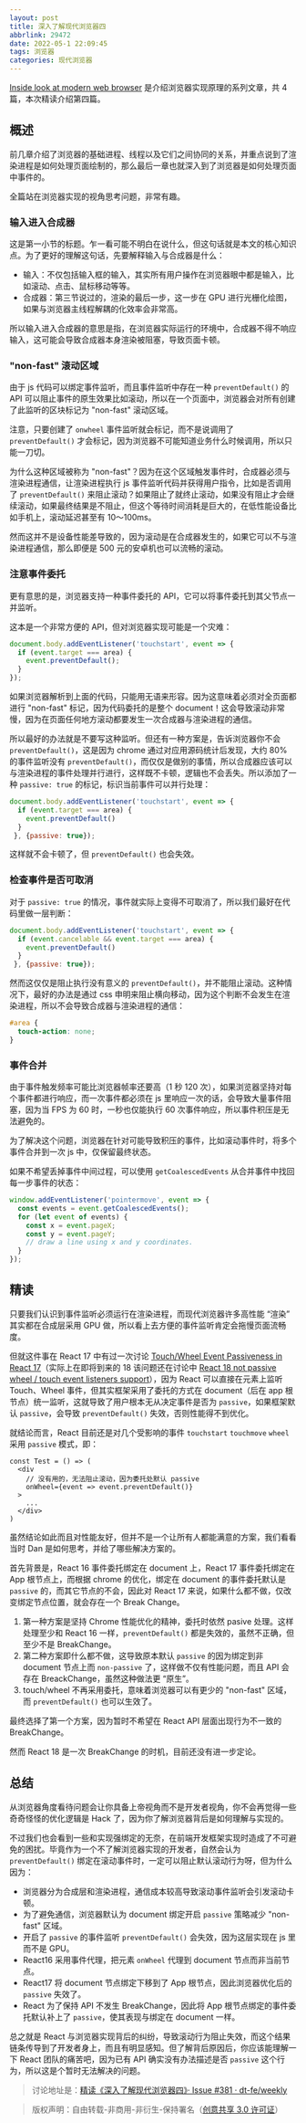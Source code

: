 ```yaml
---
layout: post
title: 深入了解现代浏览器四
abbrlink: 29472
date: 2022-05-1 22:09:45
tags: 浏览器
categories: 现代浏览器
---
```


[Inside look at modern web browser](https://developers.google.com/web/updates/2018/09/inside-browser-part4) 是介绍浏览器实现原理的系列文章，共 4 篇，本次精读介绍第四篇。

## 概述

前几章介绍了浏览器的基础进程、线程以及它们之间协同的关系，并重点说到了渲染进程是如何处理页面绘制的，那么最后一章也就深入到了浏览器是如何处理页面中事件的。

全篇站在浏览器实现的视角思考问题，非常有趣。

### 输入进入合成器

这是第一小节的标题。乍一看可能不明白在说什么，但这句话就是本文的核心知识点。为了更好的理解这句话，先要解释输入与合成器是什么：

- 输入：不仅包括输入框的输入，其实所有用户操作在浏览器眼中都是输入，比如滚动、点击、鼠标移动等等。
- 合成器：第三节说过的，渲染的最后一步，这一步在 GPU 进行光栅化绘图，如果与浏览器主线程解耦的化效率会非常高。

所以输入进入合成器的意思是指，在浏览器实际运行的环境中，合成器不得不响应输入，这可能会导致合成器本身渲染被阻塞，导致页面卡顿。

### "non-fast" 滚动区域

由于 js 代码可以绑定事件监听，而且事件监听中存在一种 `preventDefault()` 的 API 可以阻止事件的原生效果比如滚动，所以在一个页面中，浏览器会对所有创建了此监听的区块标记为 "non-fast" 滚动区域。

注意，只要创建了 `onwheel` 事件监听就会标记，而不是说调用了 `preventDefault()` 才会标记，因为浏览器不可能知道业务什么时候调用，所以只能一刀切。

为什么这种区域被称为 "non-fast"？因为在这个区域触发事件时，合成器必须与渲染进程通信，让渲染进程执行 js 事件监听代码并获得用户指令，比如是否调用了 `preventDefault()` 来阻止滚动？如果阻止了就终止滚动，如果没有阻止才会继续滚动，如果最终结果是不阻止，但这个等待时间消耗是巨大的，在低性能设备比如手机上，滚动延迟甚至有 10～100ms。

然而这并不是设备性能差导致的，因为滚动是在合成器发生的，如果它可以不与渲染进程通信，那么即便是 500 元的安卓机也可以流畅的滚动。

### 注意事件委托

更有意思的是，浏览器支持一种事件委托的 API，它可以将事件委托到其父节点一并监听。

这本是一个非常方便的 API，但对浏览器实现可能是一个灾难：

```js
document.body.addEventListener('touchstart', event => {
  if (event.target === area) {
    event.preventDefault();
  }
});
```

如果浏览器解析到上面的代码，只能用无语来形容。因为这意味着必须对全页面都进行 "non-fast" 标记，因为代码委托的是整个 document！这会导致滚动非常慢，因为在页面任何地方滚动都要发生一次合成器与渲染进程的通信。

所以最好的办法就是不要写这种监听。但还有一种方案是，告诉浏览器你不会 `preventDefault()`，这是因为 chrome 通过对应用源码统计后发现，大约 80% 的事件监听没有 `preventDefault()`，而仅仅是做别的事情，所以合成器应该可以与渲染进程的事件处理并行进行，这样既不卡顿，逻辑也不会丢失。所以添加了一种 `passive: true` 的标记，标识当前事件可以并行处理：

```js
document.body.addEventListener('touchstart', event => {
  if (event.target === area) {
    event.preventDefault()
  }
 }, {passive: true});
```

这样就不会卡顿了，但 `preventDefault()` 也会失效。

### 检查事件是否可取消

对于 `passive: true` 的情况，事件就实际上变得不可取消了，所以我们最好在代码里做一层判断：

```js
document.body.addEventListener('touchstart', event => {
  if (event.cancelable && event.target === area) {
    event.preventDefault()
  }
 }, {passive: true});
```

然而这仅仅是阻止执行没有意义的 `preventDefault()`，并不能阻止滚动。这种情况下，最好的办法是通过 css 申明来阻止横向移动，因为这个判断不会发生在渲染进程，所以不会导致合成器与渲染进程的通信：

```css
#area {
  touch-action: none;
}
```

### 事件合并

由于事件触发频率可能比浏览器帧率还要高（1 秒 120 次），如果浏览器坚持对每个事件都进行响应，而一次事件都必须在 js 里响应一次的话，会导致大量事件阻塞，因为当 FPS 为 60 时，一秒也仅能执行 60 次事件响应，所以事件积压是无法避免的。

为了解决这个问题，浏览器在针对可能导致积压的事件，比如滚动事件时，将多个事件合并到一次 js 中，仅保留最终状态。

如果不希望丢掉事件中间过程，可以使用 `getCoalescedEvents` 从合并事件中找回每一步事件的状态：

```js
window.addEventListener('pointermove', event => {
  const events = event.getCoalescedEvents();
  for (let event of events) {
    const x = event.pageX;
    const y = event.pageY;
    // draw a line using x and y coordinates.
  }
});
```

## 精读

只要我们认识到事件监听必须运行在渲染进程，而现代浏览器许多高性能 “渲染” 其实都在合成层采用 GPU 做，所以看上去方便的事件监听肯定会拖慢页面流畅度。

但就这件事在 React 17 中有过一次讨论 [Touch/Wheel Event Passiveness in React 17](https://github.com/facebook/react/issues/19651)（实际上在即将到来的 18 该问题还在讨论中 [React 18 not passive wheel / touch event listeners support](https://github.com/facebook/react/issues/22794)），因为 React 可以直接在元素上监听 Touch、Wheel 事件，但其实框架采用了委托的方式在 document（后在 app 根节点）统一监听，这就导致了用户根本无从决定事件是否为 `passive`，如果框架默认 `passive`，会导致 `preventDefault()` 失效，否则性能得不到优化。

就结论而言，React 目前还是对几个受影响的事件 `touchstart` `touchmove` `wheel` 采用 `passive` 模式，即：

```tsx
const Test = () => (
  <div
    // 没有用的，无法阻止滚动，因为委托处默认 passive
    onWheel={event => event.preventDefault()}
  >
    ...
  </div>
)
```

虽然结论如此而且对性能友好，但并不是一个让所有人都能满意的方案，我们看看当时 Dan 是如何思考，并给了哪些解决方案的。

首先背景是，React 16 事件委托绑定在 document 上，React 17 事件委托绑定在 App 根节点上，而根据 chrome 的优化，绑定在 document 的事件委托默认是 `passive` 的，而其它节点的不会，因此对 React 17 来说，如果什么都不做，仅改变绑定节点位置，就会存在一个 Break Change。

1. 第一种方案是坚持 Chrome 性能优化的精神，委托时依然 pasive 处理。这样处理至少和 React 16 一样，`preventDefault()` 都是失效的，虽然不正确，但至少不是 BreakChange。
2. 第二种方案即什么都不做，这导致原本默认 `passive` 的因为绑定到非 document 节点上而 `non-passive` 了，这样做不仅有性能问题，而且 API 会存在 BreackChange，虽然这种做法更 “原生”。
3. touch/wheel 不再采用委托，意味着浏览器可以有更少的 "non-fast" 区域，而 `preventDefault()` 也可以生效了。

最终选择了第一个方案，因为暂时不希望在 React API 层面出现行为不一致的 BreakChange。

然而 React 18 是一次 BreakChange 的时机，目前还没有进一步定论。

## 总结

从浏览器角度看待问题会让你具备上帝视角而不是开发者视角，你不会再觉得一些奇奇怪怪的优化逻辑是 Hack 了，因为你了解浏览器背后是如何理解与实现的。

不过我们也会看到一些和实现强绑定的无奈，在前端开发框架实现时造成了不可避免的困扰。毕竟作为一个不了解浏览器实现的开发者，自然会认为 `preventDefault()` 绑定在滚动事件时，一定可以阻止默认滚动行为呀，但为什么因为：

- 浏览器分为合成层和渲染进程，通信成本较高导致滚动事件监听会引发滚动卡顿。
- 为了避免通信，浏览器默认为 document 绑定开启 `passive` 策略减少 "non-fast" 区域。
- 开启了 `passive` 的事件监听 `preventDefault()` 会失效，因为这层实现在 js 里而不是 GPU。
- React16 采用事件代理，把元素 `onWheel` 代理到 document 节点而非当前节点。
- React17 将 document 节点绑定下移到了 App 根节点，因此浏览器优化后的 `passive` 失效了。
- React 为了保持 API 不发生 BreakChange，因此将 App 根节点绑定的事件委托默认补上了 `passive`，使其表现与绑定在 document 一样。

总之就是 React 与浏览器实现背后的纠纷，导致滚动行为阻止失效，而这个结果链条传导到了开发者身上，而且有明显感知。但了解背后原因后，你应该能理解一下 React 团队的痛苦吧，因为已有 API 确实没有办法描述是否 `passive` 这个行为，所以这是个暂时无法解决的问题。

> 讨论地址是：[精读《深入了解现代浏览器四》· Issue #381 · dt-fe/weekly](https://github.com/dt-fe/weekly/issues/381)

> 版权声明：自由转载-非商用-非衍生-保持署名（[创意共享 3.0 许可证](https://creativecommons.org/licenses/by-nc-nd/3.0/deed.zh)）